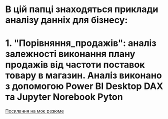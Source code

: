 # В цій папці знаходяться приклади аналізу данніх для бізнесу:
# 1. "Порівняння_продажів": аналіз залежності виконання плану продажів від частоти поставок товару в магазин. Аналіз виконано з допомогою Power BI Desktop DAX  та Jupyter Norebook Pyton
[Посилання на моє резюме](https://robota.ua/my/resumes/13623145)
